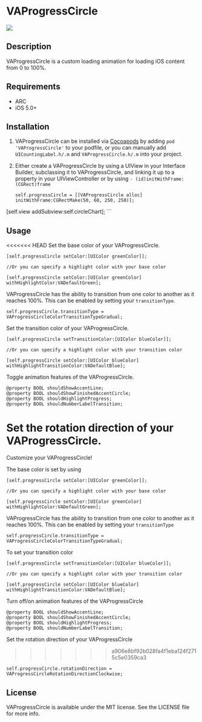 # VAProgressCircle

![](https://github.com/MitchellMalleo/VAProgressCircle/blob/master/vaProgressCircle.gif)

## Description

VAProgressCircle is a custom loading animation for loading iOS content from 0 to 100%.

## Requirements

- ARC
- iOS 5.0+

## Installation

1. VAProgressCircle can be installed via [Cocoapods](http://cocoapods.org/) by adding `pod 'VAProgressCircle'` to your podfile, or you can manually add `UICountingLabel.h/.m` and `VAProgressCircle.h/.m` into your project.
2. Either create a VAProgressCircle by using a UIView in your Interface Builder, subclassing it to VAProgressCircle, and linking it up to a property in your UIViewController or by using `- (id)initWithFrame:(CGRect)frame`

    ```
    self.progressCircle = [[VAProgressCircle alloc] initWithFrame:CGRectMake(50, 60, 250, 250)];
[self.view addSubview:self.circleChart];
    ```

## Usage
<<<<<<< HEAD
Set the base color of your VAProgressCircle.

	[self.progressCircle setColor:[UIColor greenColor]];
	
	//Or you can specify a highlight color with your base color

	[self.progressCircle setColor:[UIColor greenColor] withHighlightColor:VADefaultGreen];

VAProgressCircle has the ability to transition from one color to another as it reaches 100%. This can be enabled by setting your `transitionType`.

	self.progressCircle.transitionType = VAProgressCircleColorTransitionTypeGradual;

Set the transition color of your VAProgressCircle.

	[self.progressCircle setTransitionColor:[UIColor blueColor]];
	
	//Or you can specify a highlight color with your transition color

	[self.progressCircle setColor:[UIColor blueColor] withHighlightTransitionColor:VADefaultBlue];	

Toggle animation features of the VAProgressCircle.

	@property BOOL shouldShowAccentLine;
	@property BOOL shouldShowFinishedAccentCircle;
	@property BOOL shouldHighlightProgress;
	@property BOOL shouldNumberLabelTransition;

Set the rotation direction of your VAProgressCircle.
=======

Customize your VAProgressCircle!

The base color is set by using

	[self.progressCircle setColor:[UIColor greenColor]];
	
	//Or you can specify a highlight color with your base color

	[self.progressCircle setColor:[UIColor greenColor] withHighlightColor:VADefaultGreen];

VAProgressCircle has the ability to transition from one color to another as it reaches 100%. This can be enabled by setting your `transitionType`

	self.progressCircle.transitionType = VAProgressCircleColorTransitionTypeGradual;

To set your transition color

	[self.progressCircle setTransitionColor:[UIColor blueColor]];
	
	//Or you can specify a highlight color with your transition color

	[self.progressCircle setColor:[UIColor blueColor] withHighlightTransitionColor:VADefaultBlue];	

Turn off/on animation features of the VAProgressCircle

	@property BOOL shouldShowAccentLine;
	@property BOOL shouldShowFinishedAccentCircle;
	@property BOOL shouldHighlightProgress;
	@property BOOL shouldNumberLabelTransition;

Set the rotation direction of your VAProgressCircle
>>>>>>> a906e8bf92b028fa4f1eba124f2715c5e0359ca3

	self.progressCircle.rotationDirection = VAProgressCircleRotationDirectionClockwise;

## License

VAProgressCircle is available under the MIT license. See the LICENSE file for more info.